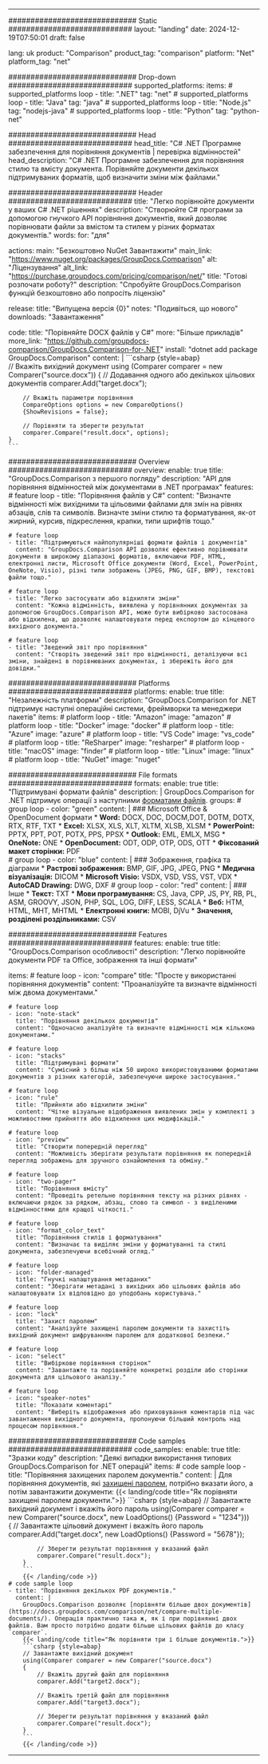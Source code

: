 
---
############################# Static ############################
layout: "landing"
date: 2024-12-19T07:50:01
draft: false

lang: uk
product: "Comparison"
product_tag: "comparison"
platform: "Net"
platform_tag: "net"

############################# Drop-down ############################
supported_platforms:
  items:
    # supported_platforms loop
    - title: ".NET"
      tag: "net"
    # supported_platforms loop
    - title: "Java"
      tag: "java"
    # supported_platforms loop
    - title: "Node.js"
      tag: "nodejs-java"
    # supported_platforms loop
    - title: "Python"
      tag: "python-net"

############################# Head ############################
head_title: "C# .NET Програмне забезпечення для порівняння документів | перевірка відмінностей"
head_description: "C# .NET Програмне забезпечення для порівняння стилю та вмісту документа. Порівняйте документи декількох підтримуваних форматів, щоб визначити зміни між файлами."

############################# Header ############################
title: "Легко порівнюйте документи у ваших C# .NET рішеннях"
description: "Створюйте C# програми за допомогою гнучкого API порівняння документів, який дозволяє порівнювати файли за вмістом та стилем у різних форматах документів."
words:
  for: "для"

actions:
  main: "Безкоштовно NuGet Завантажити"
  main_link: "https://www.nuget.org/packages/GroupDocs.Comparison"
  alt: "Ліцензування"
  alt_link: "https://purchase.groupdocs.com/pricing/comparison/net/"
  title: "Готові розпочати роботу?"
  description: "Спробуйте GroupDocs.Comparison функцій безкоштовно або попросіть ліцензію"

release:
  title: "Випущена версія {0}"
  notes: "Подивіться, що нового"
  downloads: "Завантаження"

code:
  title: "Порівняйте DOCX файлів у C#"
  more: "Більше прикладів"
  more_link: "https://github.com/groupdocs-comparison/GroupDocs.Comparison-for-.NET"
  install: "dotnet add package GroupDocs.Comparison"
  content: |
    ```csharp {style=abap}   
    // Вкажіть вихідний документ
    using (Comparer comparer = new Comparer("source.docx"))
    {
        // Додавання одного або декількох цільових документів
        comparer.Add("target.docx");

        // Вкажіть параметри порівняння
        CompareOptions options = new CompareOptions() 
        {ShowRevisions = false};

        // Порівняти та зберегти результат
        comparer.Compare("result.docx", options);
    }
    ```

############################# Overview ############################
overview:
  enable: true
  title: "GroupDocs.Comparison з першого погляду"
  description: "API для порівняння відмінностей між документами в .NET програмах"
  features:
    # feature loop
    - title: "Порівняння файлів у C#"
      content: "Визначте відмінності між вихідними та цільовими файлами для змін на рівнях абзаців, слів та символів. Визначте зміни стилю та форматування, як-от жирний, курсив, підкреслення, крапки, типи шрифтів тощо."

    # feature loop
    - title: "Підтримуються найпопулярніші формати файлів і документів"
      content: "GroupDocs.Comparison API дозволяє ефективно порівнювати документи в широкому діапазоні форматів, включаючи PDF, HTML, електронні листи, Microsoft Office документи (Word, Excel, PowerPoint, OneNote, Visio), різні типи зображень (JPEG, PNG, GIF, BMP), текстові файли тощо."

    # feature loop
    - title: "Легко застосувати або відхиляти зміни"
      content: "Кожна відмінність, виявлена у порівнянних документах за допомогою GroupDocs.Comparison API, може бути вибірково застосована або відхилена, що дозволяє налаштовувати перед експортом до кінцевого вихідного документа."

    # feature loop
    - title: "Зведений звіт про порівняння"
      content: "Створіть зведений звіт про відмінності, деталізуючи всі зміни, знайдені в порівнюваних документах, і збережіть його для довідки."

############################# Platforms ############################
platforms:
  enable: true
  title: "Незалежність платформи"
  description: "GroupDocs.Comparison for .NET підтримує наступні операційні системи, фреймворки та менеджери пакетів"
  items:
    # platform loop
    - title: "Amazon"
      image: "amazon"
    # platform loop
    - title: "Docker"
      image: "docker"
    # platform loop
    - title: "Azure"
      image: "azure"
    # platform loop
    - title: "VS Code"
      image: "vs_code"
    # platform loop
    - title: "ReSharper"
      image: "resharper"
    # platform loop
    - title: "macOS"
      image: "finder"
    # platform loop
    - title: "Linux"
      image: "linux"
    # platform loop
    - title: "NuGet"
      image: "nuget"

############################# File formats ############################
formats:
  enable: true
  title: "Підтримувані формати файлів"
  description: |
    GroupDocs.Comparison for .NET підтримує операції з наступними [форматами файлів](https://docs.groupdocs.com/comparison/net/supported-document-formats/).
  groups:
    # group loop
    - color: "green"
      content: |
        ### Microsoft Office & OpenDocument формати
        * **Word:** DOCX, DOC, DOCM,DOT, DOTM, DOTX, RTX, RTF, TXT
        * **Excel:** XLSX, XLS, XLT, XLTM, XLSB, XLSM
        * **PowerPoint:** PPTX, PPT, POT, POTX, PPS, PPSX
        * **Outlook:** EML, EMLX, MSG
        * **OneNote:** ONE
        * **OpenDocument:** ODT, ODP, OTP, ODS, OTT
        * **Фіксований макет сторінки:** PDF        
    # group loop
    - color: "blue"
      content: |
        ### Зображення, графіка та діаграми
        * **Растрові зображення:** BMP, GIF, JPG, JPEG, PNG
        * **Медична візуалізація:** DICOM
        * **Microsoft Visio:** VSDX, VSD, VSS, VST, VDX
        * **AutoCAD Drawing:** DWG, DXF
      # group loop
    - color: "red"
      content: |
        ### Інше
        * **Текст:** TXT
        * **Мови програмування:** CS, Java, CPP, JS, PY, RB, PL, ASM, GROOVY, JSON, PHP, SQL, LOG, DIFF, LESS, SCALA
        * **Веб:** HTM, HTML, MHT, MHTML
        * **Електронні книги:** MOBI, DjVu
        * **Значення, розділені роздільниками:** CSV

############################# Features ############################
features:
  enable: true
  title: "GroupDocs.Comparison особливості"
  description: "Легко порівнюйте документи PDF та Office, зображення та інші формати"

  items:
    # feature loop
    - icon: "compare"
      title: "Просте у використанні порівняння документів"
      content: "Проаналізуйте та визначте відмінності між двома документами."

    # feature loop
    - icon: "note-stack"
      title: "Порівняння декількох документів"
      content: "Одночасно аналізуйте та визначте відмінності між кількома документами."

    # feature loop
    - icon: "stacks"
      title: "Підтримувані формати"
      content: "Сумісний з більш ніж 50 широко використовуваними форматами документів з різних категорій, забезпечуючи широке застосування."

    # feature loop
    - icon: "rule"
      title: "Прийняти або відхилити зміни"
      content: "Чітке візуальне відображення виявлених змін у комплекті з можливостями прийняття або відхилення цих модифікацій."

    # feature loop
    - icon: "preview"
      title: "Створити попередній перегляд"
      content: "Можливість зберігати результати порівняння як попередній перегляд зображень для зручного ознайомлення та обміну."

    # feature loop
    - icon: "two-pager"
      title: "Порівняння вмісту"
      content: "Проведіть ретельне порівняння тексту на різних рівнях - включаючи рядок за рядком, абзац, слово та символ - з виділеними відмінностями для кращої чіткості."

    # feature loop
    - icon: "format_color_text"
      title: "Порівняння стилів і форматування"
      content: "Визначає та виділяє зміни у форматуванні та стилі документа, забезпечуючи всебічний огляд."

    # feature loop
    - icon: "folder-managed"
      title: "Гнучкі налаштування метаданих"
      content: "Зберігати метадані з вихідних або цільових файлів або налаштовувати їх відповідно до уподобань користувача."

    # feature loop
    - icon: "lock"
      title: "Захист паролем"
      content: "Аналізуйте захищені паролем документи та захистіть вихідний документ шифруванням паролем для додаткової безпеки."

    # feature loop
    - icon: "select"
      title: "Вибіркове порівняння сторінок"
      content: "Завантажте та порівняйте конкретні розділи або сторінки документа для цільового аналізу."

    # feature loop
    - icon: "speaker-notes"
      title: "Показати коментарі"
      content: "Виберіть відображення або приховування коментарів під час завантаження вихідного документа, пропонуючи більший контроль над процесом порівняння."

############################# Code samples ############################
code_samples:
  enable: true
  title: "Зразки коду"
  description: "Деякі випадки використання типових GroupDocs.Comparison for .NET операцій"
  items:
    # code sample loop
    - title: "Порівняння захищених паролем документів."
      content: |
        Для порівняння документів, які [захищені паролем](https://docs.groupdocs.com/comparison/net/load-password-protected-documents/), потрібно вказати його, а потім завантажити документи:
        {{< landing/code title="Як порівняти захищені паролем документи.">}}
        ```csharp {style=abap}
        // Завантажте вихідний документ і вкажіть його пароль
        using(Comparer comparer = new Comparer("source.docx", new LoadOptions() {Password = "1234"}))  
        {
            // Завантажте цільовий документ і вкажіть його пароль
            comparer.Add("target.docx", new LoadOptions() {Password = "5678"});

            // Зберегти результат порівняння у вказаний файл
            comparer.Compare("result.docx");
        }
        ```
        {{< /landing/code >}}
    # code sample loop
    - title: "Порівняння декількох PDF документів."
      content: |
        GroupDocs.Comparison дозволяє [порівняти більше двох документів](https://docs.groupdocs.com/comparison/net/compare-multiple-documents/). Операція практично така ж, як і при порівнянні двох файлів. Вам просто потрібно додати більше цільових файлів до класу `comparer`.
        {{< landing/code title="Як порівняти три і більше документів.">}}
        ```csharp {style=abap}   
        // Завантажте вихідний документ
        using(Comparer comparer = new Comparer("source.docx") 
        {
            // Вкажіть другий файл для порівняння
            comparer.Add("target2.docx");
            
            // Вкажіть третій файл для порівняння
            comparer.Add("target3.docx");
            
            // Зберегти результат порівняння у вказаний файл
            comparer.Compare("result.docx");
        }
        ```
        {{< /landing/code >}}

---
